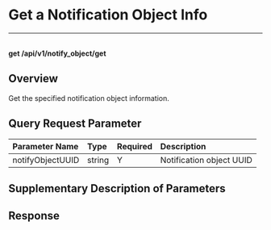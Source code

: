 # Get a Notification Object Info

---

<br />**get /api/v1/notify_object/get**

## Overview
Get the specified notification object information.




## Query Request Parameter

| Parameter Name        | Type     | Required   | Description              |
|:-----------|:-------|:-----|:----------------|
| notifyObjectUUID | string | Y | Notification object UUID<br> |

## Supplementary Description of Parameters







## Response
```shell
 
```




